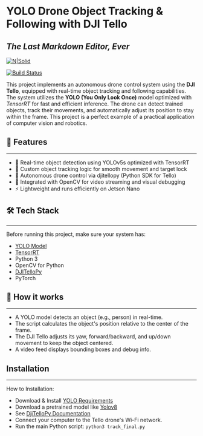 # YOLO Drone Object Tracking & Following with DJI Tello
## _The Last Markdown Editor, Ever_

[![N|Solid](https://cldup.com/dTxpPi9lDf.thumb.png)](https://nodesource.com/products/nsolid)

[![Build Status](https://travis-ci.org/joemccann/dillinger.svg?branch=master)](https://github.com/shidqicate)

This project implements an autonomous drone control system using the **DJI Tello**, equipped with real-time object tracking and following capabilities. The system utilizes the **YOLO (You Only Look Once)** model optimized with *TensorRT* for fast and efficient inference. The drone can detect trained objects, track their movements, and automatically adjust its position to stay within the frame. This project is a perfect example of a practical application of computer vision and robotics.

## 🎯 Features
---
- 🎯 Real-time object detection using YOLOv5s optimized with TensorRT
- 🧠 Custom object tracking logic for smooth movement and target lock
- 🤖 Autonomous drone control via djitellopy (Python SDK for Tello)
- 🧩 Integrated with OpenCV for video streaming and visual debugging
- ⚡ Lightweight and runs efficiently on Jetson Nano

## 🛠 ️Tech Stack
---
Before running this project, make sure your system has:

- [YOLO Model](https://docs.ultralytics.com/)
- [TensorRT](https://developer.nvidia.com/tensorrt)
- Python 3
- OpenCV for Python
- [DJITelloPy](https://github.com/damiafuentes/DJITelloPy)
- PyTorch


## 📸 How it works
---
- A YOLO model detects an object (e.g., person) in real-time.
- The script calculates the object's position relative to the center of the frame.
- The DJI Tello adjusts its yaw, forward/backward, and up/down movement to keep the object centered.
- A video feed displays bounding boxes and debug info.

## Installation
---
How to Installation:

- Download & Install [YOLO Requirements](https://docs.ultralytics.com/)
- Download a pretrained model like  [Yolov8](https://docs.ultralytics.com/models/yolov8/)
- See [DjiTelloPy Documentation](https://djitellopy.readthedocs.io/en/latest/tello/)
- Connect your computer to the Tello drone's Wi-Fi network.
- Run the main Python script:
 ```python3 track_final.py```
